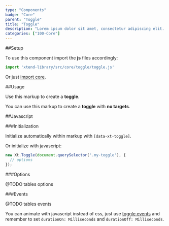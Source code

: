 ```yaml
---
type: "Components"
badge: "Core"
parent: "Toggle"
title: "Toggle"
description: "Lorem ipsum dolor sit amet, consectetur adipiscing elit. Nunc tempus laoreet leo sit amet iaculis."
categories: ["100-Core"]
---
```


##Setup

To use this component import the **js** files accordingly:

```jsx
import 'xtend-library/src/core/toggle/toggle.js'
```

Or just [import core](/components/setup/#@TODO).

##Usage

Use this markup to create a **toggle**.

<script type="text/plain" class="language-markup">
  <div data-xt-toggle>
    <button type="button">
      <!-- content -->
    </button>
    <div class="toggle-block">
      <!-- content -->
    </div>
  </div>
</script>

You can use this markup to create a **toggle** with **no targets**.

<script type="text/plain" class="language-markup">
  <button type="button" data-xt-toggle>
    <!-- content -->
  </button>
</script>

##Javascript

###Initialization

Initialize automatically within markup with `[data-xt-toggle]`.

Or initialize with javascript:

```jsx
new Xt.Toggle(document.querySelector('.my-toggle'), {
  // options
});
```

###Options

@TODO tables options

###Events

@TODO tables events

You can animate with javascript instead of css, just use [toggle events](/components/toggle/@TODO) and remember to set `durationOn: Milliseconds` and `durationOff: Milliseconds`.

<demo>
  <demovanilla src="vanilla/components/toggle/javascript">
  </demovanilla>
</demo>
